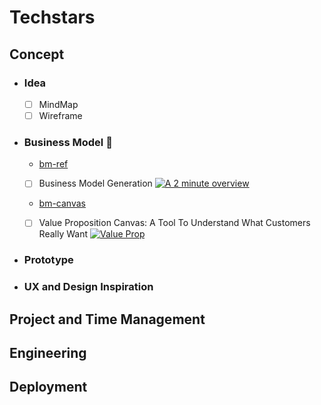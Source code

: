 # Techstars

## Concept
* ### Idea
  - [ ] MindMap
  - [ ] Wireframe
  
* ### Business Model :rocket:

  * [bm-ref](https://www.strategyzer.com/canvas/business-model-canvas)
  
  - [ ] Business Model Generation
   [![A 2 minute overview](https://www.strategyzer.com/hubfs/Strategyzer_November2018%20Theme/images/online-course-what-you-get-videos-f882b4b0bd381989e6ec094a80fe6ba92a6fc3a5053ca45154d3e364a3a96374.svg)](https://vimeo.com/78350794)

  
  * [bm-canvas](https://github.com/anjana-somathilake/Techstars/blob/master/Business%20Model/the-business-model-canvas.pdf)

  - [ ] Value Proposition Canvas: A Tool To Understand What Customers Really Want
   [![Value Prop](https://img.youtube.com/vi/ReM1uqmVfP0/maxresdefault.jpg)](https://youtu.be/ReM1uqmVfP0)
    
    
* ### Prototype

* ### UX and Design Inspiration 

## Project and Time Management
## Engineering
## Deployment 
